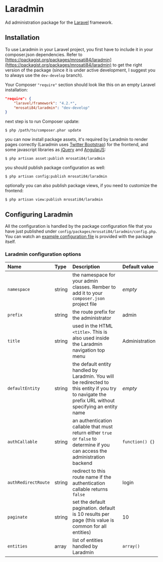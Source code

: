 Laradmin
========

Ad administration package for the [Laravel](http://www.laravel.com) framework.

Installation
------------

To use Laradmin in your Laravel project, you first have to include it in your
composer.json dependencies. Refer to [https://packagist.org/packages/mrosati84/laradmin](https://packagist.org/packages/mrosati84/laradmin)
to get the right version of the package (since it is under active development,
I suggest you to always use the `dev-develop` branch).

Your Composer `"require"` section should look like this on an empty Laravel
installation:

```json
"require": {
    "laravel/framework": "4.2.*",
    "mrosati84/laradmin": "dev-develop"
}
```

next step is to run Composer update:

    $ php /path/to/composer.phar update

you can now install package assets, it's required by Laradmin to render pages
correctly (Laradmin uses [Twitter Bootstrap](http://getbootstrap.com)) for the
frontend, and some javascript libraries as [jQuery](http://jquery.com) and
[AngularJS](https://angularjs.org):

    $ php artisan asset:publish mrosati84/laradmin

you should publish package configuration as well:

    $ php artisan config:publish mrosati84/laradmin

optionally you can also publish package views, if you need to customize the
frontend:

    $ php artisan view:publish mrosati84/laradmin

Configuring Laradmin
--------------------

All the configuration is handled by the package configuration file that you
have just published under `config/packages/mrosati84/laradmin/config.php`. You can watch an [example configuration file](https://github.com/mrosati84/Laradmin/blob/develop/src/config/config.php) is provided with the package itself.

### Laradmin configuration options

| Name | Type | Description | Default value |
|:---- |:-----|:------------|:--------------|
| `namespace` | string | the namespace for your admin classes. Rember to add it to your `composer.json` project file | *empty* |
| `prefix` | string | the route prefix for the administrator | admin |
| `title` | string | used in the HTML `<title>`. This is also used inside the Laradmin navigation top menu | Administration |
| `defaultEntity` | string | the default entity handled by Laradmin. You will be redirected to this entity if you try to navigate the prefix URL without specifying an entity name | *empty* |
| `authCallable` | string | an authentication callable that must return either `true` or `false` to determine if you can access the administration backend | `function() {}` |
| `authRedirectRoute` | string | redirect to this route name if the authentication callable returns `false` | login |
| `paginate` | string | set the default pagination. default is 10 results per page (this value is common for all entities) | 10 |
| `entities` | array | list of entities handled by Laradmin | `array()` |
